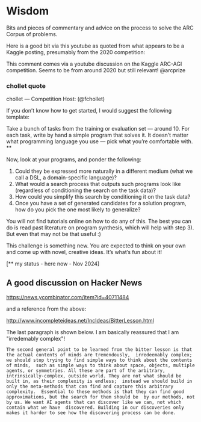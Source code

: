 # Wisdom

Bits and pieces of commentary and advice on the process to solve the ARC Corpus of problems.

Here is a good bit via this youtube as quoted from what appears to be a Kaggle posting, presumably from the 2020 competition:

This comment comes via a youtube discussion on the Kaggle ARC-AGI competition.   Seems to be from around 2020 but still relevant!  @arcprize

### chollet quote

chollet — Competition Host: (@fchollet)

If you don’t know how to get started, I would suggest the following template:

Take a bunch of tasks from the training or evaluation set — around 10.
For each task, write by hand a simple program that solves it. It doesn’t matter what programming language you use — pick what you’re comfortable with.  **

Now, look at your programs, and ponder the following:
1) Could they be expressed more naturally in a different medium (what we call a DSL, a domain-specific language)?
2) What would a search process that outputs such programs look like (regardless of conditioning the search on the task data)?
3) How could you simplify this search by conditioning it on the task data?
4) Once you have a set of generated candidates for a solution program, how do you pick the one most likely to generalize?

You will not find tutorials online on how to do any of this. The best you can do is read past literature on program synthesis, which will help with step 3). But even that may not be that useful :)

This challenge is something new. You are expected to think on your own and come up with novel, creative ideas. It’s what’s fun about it!

[** my status - here now - Nov 2024]

## A good discussion on Hacker News

https://news.ycombinator.com/item?id=40711484

and a reference from the above:

http://www.incompleteideas.net/IncIdeas/BitterLesson.html

The last paragraph is shown below.  I am basically reassured that I am "irredemably complex"!

`The second general point to be learned from the bitter lesson is that the actual contents of minds are tremendously, 
irredeemably complex; we should stop trying to find simple ways to think about the contents of minds, 
such as simple ways to think about space, objects, multiple agents, or symmetries. All these are part of the arbitrary, 
intrinsically-complex, outside world. They are not what should be built in, as their complexity is endless; 
instead we should build in only the meta-methods that can find and capture this arbitrary complexity. 
Essential to these methods is that they can find good approximations, but the search for them should be 
by our methods, not by us. We want AI agents that can discover like we can, not which contain what we have 
discovered. Building in our discoveries only makes it harder to see how the discovering process can be done.`

